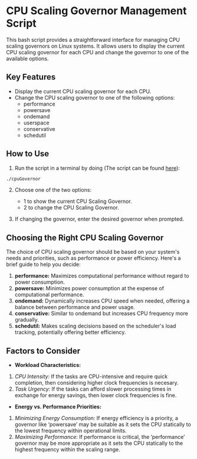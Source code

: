# CPU Scaling Governor Management Script
This bash script provides a straightforward interface for managing CPU scaling governors on Linux systems. It allows users to display the current CPU scaling governor for each CPU and change the governor to one of the available options.

## Key Features
- Display the current CPU scaling governor for each CPU.
- Change the CPU scaling governor to one of the following options:
  - performance
  - powersave
  - ondemand
  - userspace
  - conservative
  - schedutil

## How to Use
1. Run the script in a terminal by doing (The script can be found [here](cpuGovernor.sh)):
   
```sh
./cpuGovernor

```
2. Choose one of the two options:
   - 1 to show the current CPU Scaling Governor.
   - 2 to change the CPU Scaling Governor.
     
3. If changing the governor, enter the desired governor when prompted.

## Choosing the Right CPU Scaling Governor
The choice of CPU scaling governor should be based on your system's needs and priorities, such as performance or power efficiency. Here's a brief guide to help you decide:

1. <b>performance:</b> Maximizes computational performance without regard to power consumption.
2. <b>powersave:</b> Minimizes power consumption at the expense of computational performance.
3. <b>ondemand:</b> Dynamically increases CPU speed when needed, offering a balance between performance and power usage.
4. <b>conservative:</b> Similar to ondemand but increases CPU frequency more gradually.
5. <b>schedutil:</b> Makes scaling decisions based on the scheduler's load tracking, potentially offering better efficiency.

## Factors to Consider
- <b>Workload Characteristics:</b>
1. <i>CPU Intensity:</i> If the tasks are CPU-intensive and require quick completion, then considering higher clock frequencies is necesary.
2. <i>Task Urgency:</i> If the tasks can afford slower processing times in exchange for energy savings, then lower clock frequencies is fine.

- <b>Energy vs. Performance Priorities:</b>
1. <i>Minimizing Energy Consumption:</i> If energy efficiency is a priority, a governor like ‘powersave’ may be suitable as it sets the CPU statically to the lowest frequency within operational limits.
2. <i>Maximizing Performance:</i> If performance is critical, the ‘performance’ governor may be more appropriate as it sets the CPU statically to the highest frequency within the scaling range.

